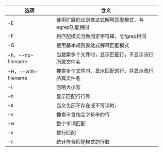 


选项 | 含义
---|---
-E | 使用扩展的正则表达式解释匹配模式，与egrep功能相同
-F | 将匹配模式当做固定字符串，与fgrep相同
-G | 使用基本规则表达式解释匹配模式
-h，--no-filename | 当搜索多个文件时，显示匹配行，不显示该行所属文件名
-H，--with-filename | 搜索多个文件时，显示匹配的行，并显示改行所属文件名
-i | 忽略大小写
-n | 显示匹配行行号
-s | 当文化部不存在或不可读时，
-v | 搜索不含指定字符串的行
-w | 整个单词匹配
-x | 整行匹配
-c | 统计符合匹配模式的行数

